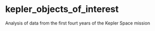 # kepler_objects_of_interest
Analysis of data from the first fourt years of the Kepler Space mission
